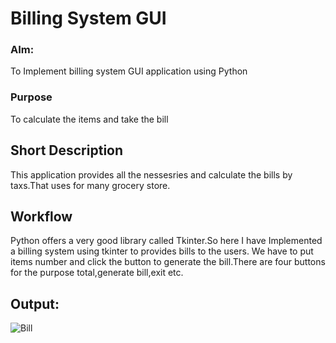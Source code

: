 <h1>Billing System GUI</h1>

<h3>AIm:</h3>
<p>To Implement billing system GUI application using Python</p>

<h3>Purpose</h3>
<p>To calculate the items and take the bill</p>

<h2>Short Description</h2>
<p>This application provides all the nessesries and calculate the bills by taxs.That uses for many grocery store.<p>
  
<h2>Workflow</h2>
<p>Python offers a very good library called Tkinter.So here I have Implemented a billing system using tkinter to provides bills to the users.
  We have to put items number and click the button to generate the bill.There are four buttons for the purpose total,generate bill,exit etc.
  
<h2>Output:</h2>

![Bill](https://user-images.githubusercontent.com/72568715/126288757-5255e221-2ace-4bed-aa81-4fe2be3c7a0b.PNG)

